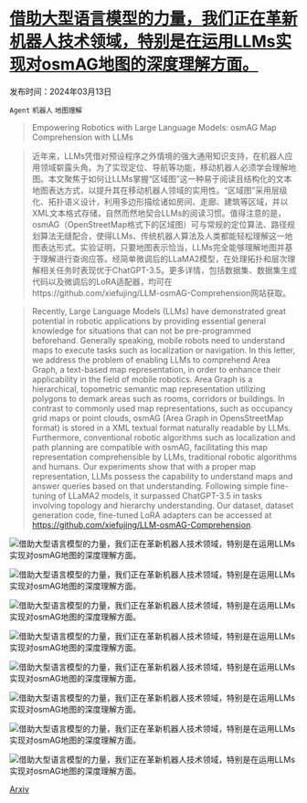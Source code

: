 # [借助大型语言模型的力量，我们正在革新机器人技术领域，特别是在运用LLMs实现对osmAG地图的深度理解方面。](https://arxiv.org/abs/2403.08228)

发布时间：2024年03月13日

`Agent` `机器人` `地图理解`

> Empowering Robotics with Large Language Models: osmAG Map Comprehension with LLMs

> 近年来，LLMs凭借对预设程序之外情境的强大通用知识支持，在机器人应用领域崭露头角。为了实现定位、导航等功能，移动机器人必须学会理解地图。本文聚焦于如何让LLMs掌握“区域图”这一种易于阅读且结构化的文本地图表达方式，以提升其在移动机器人领域的实用性。“区域图”采用层级化、拓扑语义设计，利用多边形描绘诸如房间、走廊、建筑等区域，并以XML文本格式存储，自然而然地契合LLMs的阅读习惯。值得注意的是，osmAG（OpenStreetMap格式下的区域图）可与常规的定位算法、路径规划算法无缝配合，使得LLMs、传统机器人算法及人类都能轻松理解这一地图表达形式。实验证明，只要地图表示恰当，LLMs完全能够理解地图并基于理解进行查询应答。经简单微调后的LLaMA2模型，在处理拓扑和层次理解相关任务时表现优于ChatGPT-3.5。更多详情，包括数据集、数据集生成代码以及微调后的LoRA适配器，均可在https://github.com/xiefujing/LLM-osmAG-Comprehension网站获取。

> Recently, Large Language Models (LLMs) have demonstrated great potential in robotic applications by providing essential general knowledge for situations that can not be pre-programmed beforehand. Generally speaking, mobile robots need to understand maps to execute tasks such as localization or navigation. In this letter, we address the problem of enabling LLMs to comprehend Area Graph, a text-based map representation, in order to enhance their applicability in the field of mobile robotics. Area Graph is a hierarchical, topometric semantic map representation utilizing polygons to demark areas such as rooms, corridors or buildings. In contrast to commonly used map representations, such as occupancy grid maps or point clouds, osmAG (Area Graph in OpensStreetMap format) is stored in a XML textual format naturally readable by LLMs. Furthermore, conventional robotic algorithms such as localization and path planning are compatible with osmAG, facilitating this map representation comprehensible by LLMs, traditional robotic algorithms and humans. Our experiments show that with a proper map representation, LLMs possess the capability to understand maps and answer queries based on that understanding. Following simple fine-tuning of LLaMA2 models, it surpassed ChatGPT-3.5 in tasks involving topology and hierarchy understanding. Our dataset, dataset generation code, fine-tuned LoRA adapters can be accessed at https://github.com/xiefujing/LLM-osmAG-Comprehension.

![借助大型语言模型的力量，我们正在革新机器人技术领域，特别是在运用LLMs实现对osmAG地图的深度理解方面。](../../../paper_images/2403.08228/email2.png)

![借助大型语言模型的力量，我们正在革新机器人技术领域，特别是在运用LLMs实现对osmAG地图的深度理解方面。](../../../paper_images/2403.08228/elevator.png)

![借助大型语言模型的力量，我们正在革新机器人技术领域，特别是在运用LLMs实现对osmAG地图的深度理解方面。](../../../paper_images/2403.08228/x1.png)

![借助大型语言模型的力量，我们正在革新机器人技术领域，特别是在运用LLMs实现对osmAG地图的深度理解方面。](../../../paper_images/2403.08228/x2.png)

![借助大型语言模型的力量，我们正在革新机器人技术领域，特别是在运用LLMs实现对osmAG地图的深度理解方面。](../../../paper_images/2403.08228/dataset.png)

![借助大型语言模型的力量，我们正在革新机器人技术领域，特别是在运用LLMs实现对osmAG地图的深度理解方面。](../../../paper_images/2403.08228/hier_map.png)

![借助大型语言模型的力量，我们正在革新机器人技术领域，特别是在运用LLMs实现对osmAG地图的深度理解方面。](../../../paper_images/2403.08228/x3.png)

![借助大型语言模型的力量，我们正在革新机器人技术领域，特别是在运用LLMs实现对osmAG地图的深度理解方面。](../../../paper_images/2403.08228/loss.png)

[Arxiv](https://arxiv.org/abs/2403.08228)
